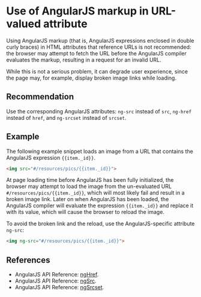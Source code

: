 # Use of AngularJS markup in URL-valued attribute
Using AngularJS markup (that is, AngularJS expressions enclosed in double curly braces) in HTML attributes that reference URLs is not recommended: the browser may attempt to fetch the URL before the AngularJS compiler evaluates the markup, resulting in a request for an invalid URL.

While this is not a serious problem, it can degrade user experience, since the page may, for example, display broken image links while loading.


## Recommendation
Use the corresponding AngularJS attributes: `ng-src` instead of `src`, `ng-href` instead of `href`, and `ng-srcset` instead of `srcset`.


## Example
The following example snippet loads an image from a URL that contains the AngularJS expression `{{item._id}}`.


```html
<img src="#/resources/pics/{{item._id}}">

```
At page loading time before AngularJS has been fully initialized, the browser may attempt to load the image from the un-evaluated URL `#/resources/pics/{{item._id}}`, which will most likely fail and result in a broken image link. Later on when AngularJS has been loaded, the AngularJS compiler will evaluate the expression `{{item._id}}` and replace it with its value, which will cause the browser to reload the image.

To avoid the broken link and the reload, use the AngularJS-specific attribute `ng-src`:


```html
<img ng-src="#/resources/pics/{{item._id}}">

```

## References
* AngularJS API Reference: [ngHref](https://docs.angularjs.org/api/ng/directive/ngHref).
* AngularJS API Reference: [ngSrc](https://docs.angularjs.org/api/ng/directive/ngSrc).
* AngularJS API Reference: [ngSrcset](https://docs.angularjs.org/api/ng/directive/ngSrcset).
